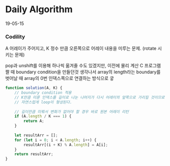 # Daily Algorithm
19-05-15
### Codility
A 어레이가 주어지고, K 정수 만큼 오른쪽으로 어레이 내용을 미루는 문제. (rotate 시키는 문제)

pop과 unshift를 이용해 하나씩 옮겨줄 수도 있겠지만, 이전에 물리 계산 C 프로그램 짤 때 boundary condition을 만들던것 생각나서 array의 length라는 boundary를 벗어날 때 array의 0번 인덱스쪽으로 연결하는 방식으로 궇

```js
function solution(A, K) {
    // boundary condition 적용
    // K만큼 미룬 인덱스를 길이로 나눈 나머지가 다시 어레이의 앞쪽으로 가리킬 것이므로
    // 자연스럽게 loop이 형성된다.
    
    // 길이만큼 미뤄서 변화가 없어야 할 경우 바로 원본 어레이 리턴
    if (A.length / K === 1) {
        return A;
    }
    
    let resultArr = [];
    for (let i = 0; i < A.length; i++) {
        resultArr[(i + K) % A.length] = A[i];
    }
    return resultArr;
}
```

<!--stackedit_data:
eyJoaXN0b3J5IjpbMTI2MDY4NjI2OSwtNzczNTQ1OTkzLDExNT
UzNTA3OTFdfQ==
-->